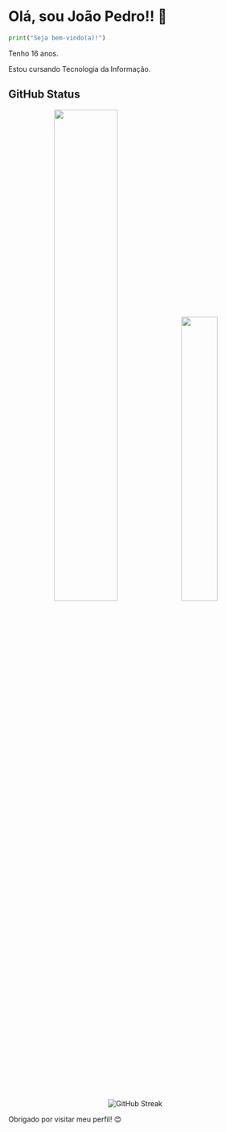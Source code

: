 # Olá, sou João Pedro!! 👋

```python
print("Seja bem-vindo(a)!")
````
<p>Tenho 16 anos.</p>
<p>Estou cursando Tecnologia da Informação.</p>
<h2>GitHub Status</h2>
<p align="center" flex-direction="column">
  <img width="50%" src="https://github-readme-stats.vercel.app/api?username=jpbrglp&show_icons=true&theme=github_dark" />
  <img width="38%" src="https://github-readme-stats.vercel.app/api/top-langs/?username=joap&layout=compact&theme=github_dark" />
</p> 
<p align="center">
  <img src="https://streak-stats.demolab.com?user=jpbrglp&theme=tokyonight&hide_border=false&date_format=M%20j%5B%2C%20Y%5D" alt="GitHub Streak" />
</p>
Obrigado por visitar meu perfil! 😊






